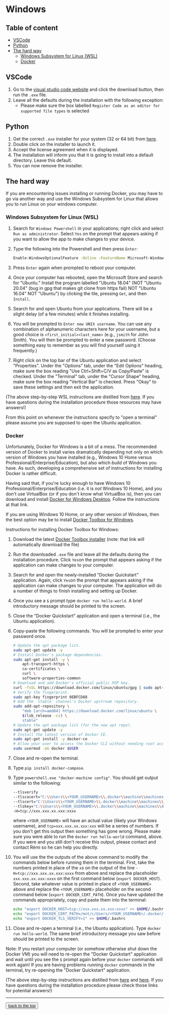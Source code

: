 <h1> Windows </h1>

<h2 id="TOC"> Table of content </h2>

- [VSCode](#vscode)
- [Python](#python)
- [The hard way](#the-hard-way)
   - [Windows Subsystem for Linux (WSL)](#windows-subsystem-for-linux-wsl)
   - [Docker](#docker)

## VSCode

1. Go to the [visual studio code website](https://code.visualstudio.com/) and
   click the download button, then run the `.exe` file.
1. Leave all the defaults during the installation with the following exception:
   - Please make sure the box labelled
     `Register Code as an editor for supported file types` is selected

## Python

1. Get the correct `.exe` installer for your system (32 or 64 bit) from
   [here](https://docs.conda.io/en/latest/miniconda.html#latest-miniconda-installer-links).
1. Double click on the installer to launch it.
1. Accept the license agreement when it is displayed.
1. The installation will inform you that it is going to install into a default
   directory. Leave this default.
1. You can now remove the installer.

## The hard way

If you are encountering issues installing or running Docker, you may have to go
via another way and use the Windows Subsystem for Linux that allows you to run
Linux on your windows computer.

### Windows Subsystem for Linux (WSL)

1. Search for `Windows Powershell` in your applications; right click and select
   `Run as administrator`. Select `Yes` on the prompt that appears asking if you
   want to allow the app to make changes to your device.
2. Type the following into the Powershell and then press `Enter`:

   ```bash
   Enable-WindowsOptionalFeature -Online -FeatureName Microsoft-Windows-Subsystem-Linux
   ```

3. Press `Enter` again when prompted to reboot your computer.
4. Once your computer has rebooted, open the Microsoft Store and search for
   "Ubuntu." Install the program labelled "Ubuntu 18.04" (NOT "Ubuntu 20.04"
   (bug in gpg that makes git clone from https fail) NOT "Ubuntu 16.04" NOT
   "Ubuntu") by clicking the tile, pressing `Get`, and then `Install`.
5. Search for and open Ubuntu from your applications. There will be a slight
   delay (of a few minutes) while it finishes installing.
6. You will be prompted to `Enter new UNIX username`. You can use any
   combination of alphanumeric characters here for your username, but a good
   choice is `<first_initial><last_name>` (e.g., `jsmith` for John Smith). You
   will then be prompted to enter a new password. (Choose something easy to
   remember as you will find yourself using it frequently.)
7. Right click on the top bar of the Ubuntu application and select "Properties".
   Under the "Options" tab, under the "Edit Options" heading, make sure the box
   reading "Use Ctrl+Shift+C/V as Copy/Paste" is checked. Under the "Terminal"
   tab, under the "Cursor Shape" heading, make sure the box reading "Vertical
   Bar" is checked. Press "Okay" to save these settings and then exit the
   application.

(The above step-by-step WSL instructions are distilled from
[here](https://learn.microsoft.com/en-us/windows/wsl/install). If you have
questions during the installation procedure those resources may have answers!)

From this point on whenever the instructions specify to "open a terminal" please
assume you are supposed to open the Ubuntu application.

### Docker

Unfortunately, Docker for Windows is a bit of a mess. The recommended version of
Docker to install varies dramatically depending not only on which version of
Windows you have installed (e.g., Windows 10 Home versus
Professional/Enterprise/Education), but also which _build_ of Windows you have.
As such, developing a comprehensive set of instructions for installing Docker is
rather difficult.

Having said that, if you're lucky enough to have Windows 10
Professional/Enterprise/Education (i.e. it is _not_ Windows 10 Home), and you
don't use VirtualBox (or if you don't know what VirtualBox is), then you can
download and install
[Docker for Windows Desktop](https://docs.docker.com/docker-for-windows/install/).
Follow the instructions at that link.

If you are using Windows 10 Home, or any other version of Windows, then the best
option may be to install
[Docker Toolbox for Windows](https://docs.docker.com/toolbox/toolbox_install_windows/).

Instructions for installing Docker Toolbox for Windows:

1. Download the latest
   [Docker Toolbox installer](https://github.com/docker/toolbox/releases/download/v19.03.1/DockerToolbox-19.03.1.exe)
   (note: that link will automatically download the file)
1. Run the downloaded `.exe` file and leave all the defaults during the
   installation procedure. Click `Yes`on the prompt that appears asking if the
   application can make changes to your computer.
1. Search for and open the newly-installed "Docker Quickstart" application.
   Again, click `Yes`on the prompt that appears asking if the application can
   make changes to your computer. The application will do a number of things to
   finish installing and setting up Docker.
1. Once you see a `$` prompt type `docker run hello-world`. A brief introductory
   message should be printed to the screen.
1. Close the "Docker Quickstart" application and open a terminal (i.e., the
   Ubuntu application).
1. Copy-paste the following commands. You will be prompted to enter your
   password once.

   ```bash
   # Update the apt package list.
   sudo apt-get update -y
   # Install Docker's package dependencies.
   sudo apt-get install -y \
       apt-transport-https \
       ca-certificates \
       curl \
       software-properties-common
   # Download and add Docker's official public PGP key.
   curl -fsSL https://download.docker.com/linux/ubuntu/gpg | sudo apt-key add -
   # Verify the fingerprint.
   sudo apt-key fingerprint 0EBFCD88
   # Add the `stable` channel's Docker upstream repository.
   sudo add-apt-repository \
       "deb [arch=amd64] https://download.docker.com/linux/ubuntu \
       $(lsb_release -cs) \
       stable"
   # Update the apt package list (for the new apt repo).
   sudo apt-get update -y
   # Install the latest version of Docker CE.
   sudo apt-get install -y docker-ce
   # Allow your user to access the Docker CLI without needing root access.
   sudo usermod -aG docker $USER
   ```

1. Close and re-open the terminal.
1. Type `pip install docker-compose`.
1. Type `powershell.exe "docker-machine config"`. You should get output similar
   to the following:

   ```bash
   --tlsverify
   --tlscacert="C:\\Users\\<YOUR_USERNAME>\\.docker\\machine\\machines\\default\\ca.pem"
   --tlscert="C:\\Users\\<YOUR_USERNAME>\\.docker\\machine\\machines\\default\\cert.pem"
   --tlskey="C:\\Users\\<YOUR_USERNAME>\\.docker\\machine\\machines\\default\\key.pem"
   -H=tcp://xxx.xxx.xx.xxx:xxxx
   ```

   where `<YOUR_USERNAME>` will have an actual value (likely your Windows
   username), and `tcp=xxx.xxx.xx.xxx:xxx` will be a series of numbers. If you
   don't get this output then something has gone wrong. Please make sure you
   were able to run the `docker run hello-world` command, above. If you were and
   you still don't receive this output, please contact and contact Rémi so he
   can help you directly.

1. You will use the the outputs of the above command to modify the commands
   below before running them in the terminal. First, take the numbers printed in
   place of the `x`s on the output of the line `-H=tcp://xxx.xxx.xx.xxx:xxxx`
   from above and replace the placeholder `xxx.xxx.xx.xxx:xxxx` on the first
   command below (`export DOCKER_HOST`). Second, take whatever value is printed
   in place of `<YOUR_USERNAME>` above and replace the `<YOUR_USERNAME>`
   placeholder on the second command below (`export DOCKER_CERT_PATH`). Once you
   have updated the commands appropriately, copy and paste them into the
   terminal:

   ```bash
   echo "export DOCKER_HOST=tcp://xxx.xxx.xx.xxx:xxxx" >> $HOME/.bashrc
   echo "export DOCKER_CERT_PATH=/mnt/c/Users/<YOUR_USERNAME>/.docker/machine/certs" >> $HOME/.bashrc
   echo "export DOCKER_TLS_VERIFY=1" >> $HOME/.bashrc
   ```

1. Close and re-open a terminal (i.e., the Ubuntu application). Type
   `docker run hello-world`. The same brief introductory message you saw before
   should be printed to the screen.

Note: If you restart your computer (or somehow otherwise shut down the Docker
VM) you will need to re-open the "Docker Quickstart" application and wait until
you see the `$` prompt again before your `docker` commands will work again! If
you are having problems running `docker` commands in the terminal, try
re-opening the "Docker Quickstart" application.

(The above step-by-step instructions are distilled from
[here](https://docs.docker.com/toolbox/toolbox_install_windows/) and
[here](https://medium.com/@joaoh82/setting-up-docker-toolbox-for-windows-home-10-and-wsl-to-work-perfectly-2fd34ed41d51).
If you have questions during the installation procedure please check those links
for potential answers!)

<hr>
<button><a href="#TOC">back to the top</a></button>
